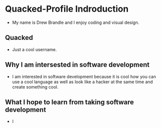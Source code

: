 # Quacked-Profile Indroduction
- My name is Drew Brandle and I enjoy coding and visual design.

## Quacked
- Just a cool username.

## Why I am intersested in software development
- I am interested in software development because it is cool how you can use a cool language as well as look like a
hacker at the same time and create something cool.

## What I hope to learn from taking software development 
- I 
